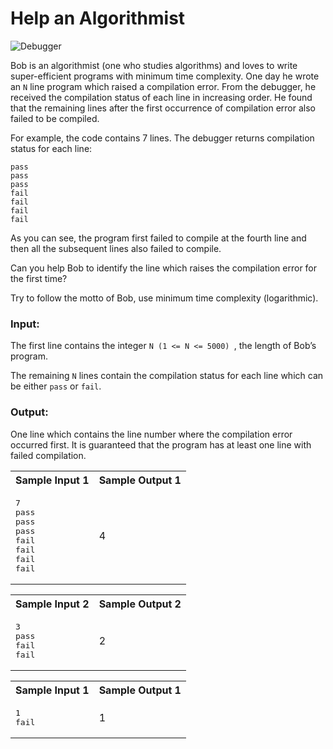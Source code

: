 # Help an Algorithmist 

![Debugger](https://upload.wikimedia.org/wikipedia/commons/thumb/9/92/Firefox-76-devtools-debugger.png/800px-Firefox-76-devtools-debugger.png)

Bob is an algorithmist (one who studies algorithms) and loves to write super-efficient programs with minimum time complexity. 
One day he wrote an `N` line program which raised a compilation error. 
From the debugger, he received the compilation status of each line in increasing order. 
He found that the remaining lines after the first occurrence of compilation error also failed to be compiled.

For example, the code contains 7 lines. The debugger returns compilation status for each line:

```
pass
pass
pass
fail
fail
fail
fail
```
As you can see, the program first failed to compile at the fourth line and then all the subsequent lines also failed to compile.

Can you help Bob to identify the line which raises the compilation error for the first time?

Try to follow the motto of Bob, use minimum time complexity (logarithmic).

### Input:
The first line contains the integer `N (1 <= N <= 5000) `, the length of Bob’s program.

The remaining `N` lines contain the compilation status for each line which can be either `pass` or `fail`.

### Output:
One line which contains the line number where the compilation error occurred first. It is guaranteed that the program has at least one line with failed compilation. 

<table>
    <tr>
        <th>Sample Input 1</th>
        <th>Sample Output 1</th>
    </tr>
    <tr>
        <td>
<pre>
7
pass
pass
pass
fail
fail
fail
fail</pre>
        </td>
        <td>
            4
        </td>
    </tr>
</table>

<table>
    <tr>
        <th>Sample Input 2</th>
        <th>Sample Output 2</th>
    </tr>
    <tr>
        <td>
<pre>
3
pass
fail
fail</pre>
        </td>
        <td>
            2
        </td>
    </tr>
</table>

<table>
    <tr>
        <th>Sample Input 1</th>
        <th>Sample Output 1</th>
    </tr>
    <tr>
        <td>
<pre>
1
fail</pre>
        </td>
        <td>
            1
        </td>
    </tr>
</table>
